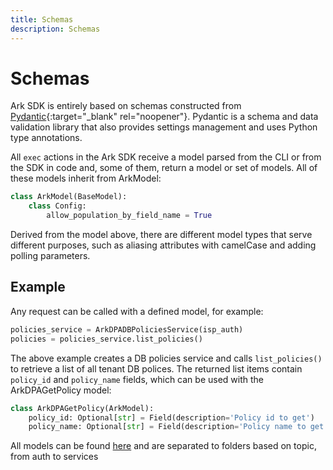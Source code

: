 ```yaml
---
title: Schemas
description: Schemas
---
```


# Schemas

Ark SDK is entirely based on schemas constructed from [Pydantic](https://docs.pydantic.dev/){:target="_blank" rel="noopener"}. Pydantic is a schema and data validation library that also provides settings management and uses Python type annotations.

All `exec` actions in the Ark SDK receive a model parsed from the CLI or from the SDK in code and, some of them, return a model or set of models. All of these models inherit from ArkModel:

```python
class ArkModel(BaseModel):
    class Config:
        allow_population_by_field_name = True
```

Derived from the model above, there are different model types that serve different purposes, such as aliasing attributes with camelCase and adding polling parameters.

## Example

Any request can be called with a defined model, for example:

```python
policies_service = ArkDPADBPoliciesService(isp_auth)
policies = policies_service.list_policies()
```

The above example creates a DB policies service and calls `list_policies()` to retrieve a list of all tenant DB polices. The returned list items contain `policy_id` and `policy_name` fields, which can be used with the ArkDPAGetPolicy model:

```python
class ArkDPAGetPolicy(ArkModel):
    policy_id: Optional[str] = Field(description='Policy id to get')
    policy_name: Optional[str] = Field(description='Policy name to get')

```

All models can be found [here](https://github.com/cyberark/ark-sdk-python/tree/main/ark_sdk_python/models) and are separated to folders based on topic, from auth to services
